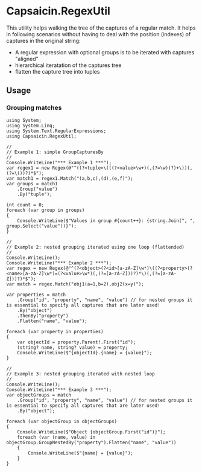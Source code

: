 # Capsaicin.RegexUtil
This utility helps walking the tree of the captures of a regular match. It helps in following scenarios without having to deal with the position (indexes) of captures in the original string:
- A regular expression with optional groups is to be iterated with captures "aligned"
- hierarchical iteratation of the captures tree 
- flatten the capture tree into tuples

## Usage
### Grouping matches
```
using System;
using System.Linq;
using System.Text.RegularExpressions;
using Capsaicin.RegexUtil;

//
// Example 1: simple GroupCapturesBy
//
Console.WriteLine("*** Example 1 ***");
var regex1 = new Regex(@"^((?<tuple>\(((?<value>\w+)(,(?=\w))?)+\))(,(?=\())?)*$");
var match1 = regex1.Match("(a,b,c),(d),(e,f)");
var groups = match1
    .Group("value")
    .By("tuple");

int count = 0;
foreach (var group in groups)
{
    Console.WriteLine($"Values in group #{count++}: {string.Join(", ", group.Select("value"))}");
}

//
// Example 2: nested grouping iterated using one loop (flattended)
//
Console.WriteLine();
Console.WriteLine("*** Example 2 ***");
var regex = new Regex(@"^(?<object>(?<id>[a-zA-Z]\w*)\((?<property>(?<name>[a-zA-Z]\w*)=(?<value>\w*)(,(?=[a-zA-Z]))?)*\)(,(?=[a-zA-Z]))?)*$");
var match = regex.Match("obj1(a=1,b=2),obj2(x=y)");

var properties = match
    .Group("id", "property", "name", "value") // for nested groups it is essential to specify all captures that are later used!
    .By("object")
    .ThenBy("property")
    .Flatten("name", "value");

foreach (var property in properties)
{
    var objectId = property.Parent!.First("id");
    (string? name, string? value) = property;
    Console.WriteLine($"{objectId}.{name} = {value}");
}

//
// Example 3: nested grouping iterated with nested loop
//
Console.WriteLine();
Console.WriteLine("*** Example 3 ***");
var objectGroups = match
    .Group("id", "property", "name", "value") // for nested groups it is essential to specify all captures that are later used!
    .By("object");

foreach (var objectGroup in objectGroups)
{
    Console.WriteLine($"Object {objectGroup.First("id")}");
    foreach (var (name, value) in objectGroup.GroupNestedBy("property").Flatten("name", "value"))
    {
        Console.WriteLine($"{name} = {value}");
    }
}



```
